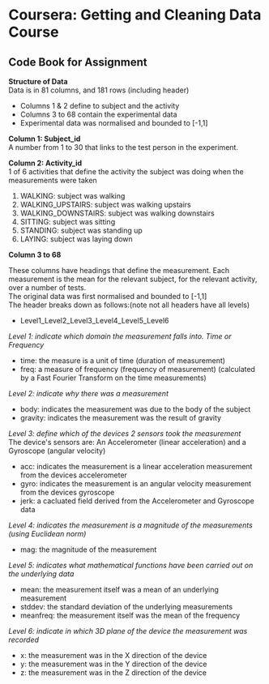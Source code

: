 Coursera: Getting and Cleaning Data Course
===========================================

Code Book for Assignment
------------------------

**Structure of Data**  
Data is in 81 columns, and 181 rows (including header)  
* Columns 1 & 2 define to subject and the activity
* Columns 3 to 68 contain the experimental data
* Experimental data was normalised and bounded to [-1,1]

**Column 1: Subject_id**  
A number from 1 to 30 that links to the test person in the experiment.


**Column 2: Activity_id**  
1 of 6 activities that define the activity the subject was doing when the measurements were taken  
1. WALKING: subject was walking
2. WALKING_UPSTAIRS: subject was walking upstairs
3. WALKING_DOWNSTAIRS: subject was walking downstairs
4. SITTING: subject was sitting
5. STANDING: subject was standing up
6. LAYING: subject was laying down


**Column 3 to 68**

These columns have headings that define the measurement. Each measurement is the mean for the relevant subject, for the relevant activity, over a number of tests.  
The original data was first normalised and bounded to [-1,1]  
The header breaks down as follows:(note not all headers have all levels)  
* Level1_Level2_Level3_Level4_Level5_Level6 

*Level 1: indicate which domain the measurement falls into. Time or Frequency*  
* time: the measure is a unit of time (duration of measurement)
* freq: a measure of frequency (frequency of measurement) (calculated by a Fast Fourier Transform on the time measurements)

*Level 2: indicate why there was a measurement*  
* body: indicates the measurement was due to the body of the subject
* gravity: indicates the measurement was the result of gravity

*Level 3: define which of the devices 2 sensors took the measurement*  
The device's sensors are: An Accelerometer (linear acceleration) and a Gyroscope (angular velocity)  
* acc: indicates the measurement is a linear acceleration measurement from the devices accelerometer
* gyro: indicates the measurement is an angular velocity measurement from the devices gyroscope
* jerk: a cacluated field derived from the Accelerometer and Gyroscope data

*Level 4: indicates the measurement is a magnitude of the measurements (using Euclidean norm)*  
* mag: the magnitude of the measurement

*Level 5: indicates what mathematical functions have been carried out on the underlying data*  
* mean: the measurement itself was a mean of an underlying measurement
* stddev: the standard deviation of the underlying measurements
* meanfreq: the measurement itself was the mean of the frequency

*Level 6: indicate in which 3D plane of the device the measurement was recorded*  
* x: the measurement was in the X direction of the device
* y: the measurement was in the Y direction of the device
* z: the measurement was in the Z direction of the device
